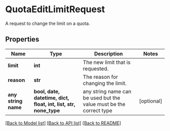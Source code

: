 # QuotaEditLimitRequest

A request to change the limit on a quota.

## Properties
Name | Type | Description | Notes
------------ | ------------- | ------------- | -------------
**limit** | **int** | The new limit that is requested. | 
**reason** | **str** | The reason for changing the limit. | 
**any string name** | **bool, date, datetime, dict, float, int, list, str, none_type** | any string name can be used but the value must be the correct type | [optional]

[[Back to Model list]](../README.md#documentation-for-models) [[Back to API list]](../README.md#documentation-for-api-endpoints) [[Back to README]](../README.md)


